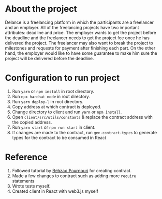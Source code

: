 # About the project

Delance is a freelancing platform in which the participants are a freelancer and an employer.
All of the freelancing projects have two important attributes: deadline and price. The employer wants to get the project before the deadline and the freelancer needs to get the project fee once he has delivered the project. The freelancer may also want to break the project to milestones and requests for payment after finishing each part. On the other hand, the employer would like to have some guarantee to make him sure the project will be delivered before the deadline.

# Configuration to run project

1. Run `yarn` or `npm install` in root directory.
2. Run `npx hardhat node` in root directory.
3. Run `yarn deploy-l` in root directory.
4. Copy address at which contract is deployed.
5. Change directory to client and run `yarn` or `npm install`.
6. Open `client/src/utils/constants` & replace the contract address with the copied address.
7. Run `yarn start` or `npm run start` in client.
8. If changes are made to the contract, run `gen-contract-types` to generate types for the contract to be consumed in React

# Reference

1. Followed tutorial by [Behzad Pournouri](https://bitnician.medium.com/solidity-smart-contract-tutorial-with-building-full-stack-dapp-part-1-introduction-65988e83b4a3) for creating contract.
2. Made a few changes to contract such as adding more `require` statements
3. Wrote tests myself.
4. Created client in React with web3.js myself
